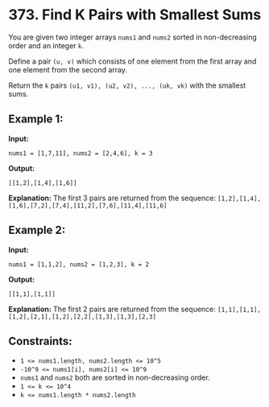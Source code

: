 # 373. Find K Pairs with Smallest Sums

You are given two integer arrays `nums1` and `nums2` sorted in non-decreasing order and an integer `k`.

Define a pair `(u, v)` which consists of one element from the first array and one element from the second array.

Return the `k` pairs `(u1, v1), (u2, v2), ..., (uk, vk)` with the smallest sums.

## Example 1:

**Input:** 
```
nums1 = [1,7,11], nums2 = [2,4,6], k = 3
```
**Output:** 
```
[[1,2],[1,4],[1,6]]
```
**Explanation:** The first 3 pairs are returned from the sequence: `[1,2],[1,4],[1,6],[7,2],[7,4],[11,2],[7,6],[11,4],[11,6]`

## Example 2:

**Input:** 
```
nums1 = [1,1,2], nums2 = [1,2,3], k = 2
```
**Output:** 
```
[[1,1],[1,1]]
```
**Explanation:** The first 2 pairs are returned from the sequence: `[1,1],[1,1],[1,2],[2,1],[1,2],[2,2],[1,3],[1,3],[2,3]`

## Constraints:

- `1 <= nums1.length, nums2.length <= 10^5`
- `-10^9 <= nums1[i], nums2[i] <= 10^9`
- `nums1` and `nums2` both are sorted in non-decreasing order.
- `1 <= k <= 10^4`
- `k <= nums1.length * nums2.length`